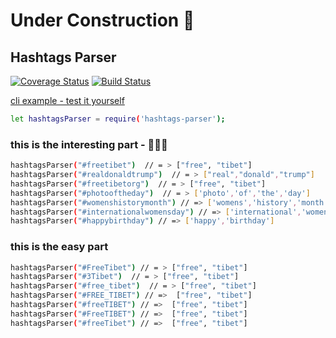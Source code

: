 # Under Construction 👷



## Hashtags Parser 

[![Coverage Status](https://coveralls.io/repos/github/Naor-Tedgi/hashtags-parser/badge.svg?branch=master&service=github)](https://coveralls.io/github/Naor-Tedgi/hashtags-parser?branch=master&service=github) [![Build Status](https://travis-ci.org/ntedgi/NLP-HashTag-Parser.svg?branch=master)](https://travis-ci.org/ntedgi/NLP-HashTag-Parser)


[ cli example - test it yourself](http://ec2-34-209-9-65.us-west-2.compute.amazonaws.com:3001/)





```sh
let hashtagsParser = require('hashtags-parser');
```



###  this is the interesting part - 🚀🚀🚀
```sh
hashtagsParser("#freetibet")  // = > ["free", "tibet"]
hashtagsParser("#realdonaldtrump")  // = > ["real","donald","trump"]
hashtagsParser("#freetibetorg")  // = > ["free", "tibet"]
hashtagsParser("#photooftheday")  // = > ['photo','of','the','day']
hashtagsParser("#womenshistorymonth") // => ['womens','history','month']
hashtagsParser("#internationalwomensday") // => ['international','womens','day']
hashtagsParser("#happybirthday") // => ['happy','birthday']
```

### this is the easy part 
```sh
hashtagsParser("#FreeTibet") // = > ["free", "tibet"]
hashtagsParser("#3Tibet")  // = > ["free", "tibet"]
hashtagsParser("#free_tibet")  // = > ["free", "tibet"]
hashtagsParser("#FREE_TIBET") // =>  ["free", "tibet"]
hashtagsParser("#freeTIBET") // =>  ["free", "tibet"]
hashtagsParser("#FreeTIBET") // =>  ["free", "tibet"]
hashtagsParser("#freeTibet") // =>  ["free", "tibet"]


```
